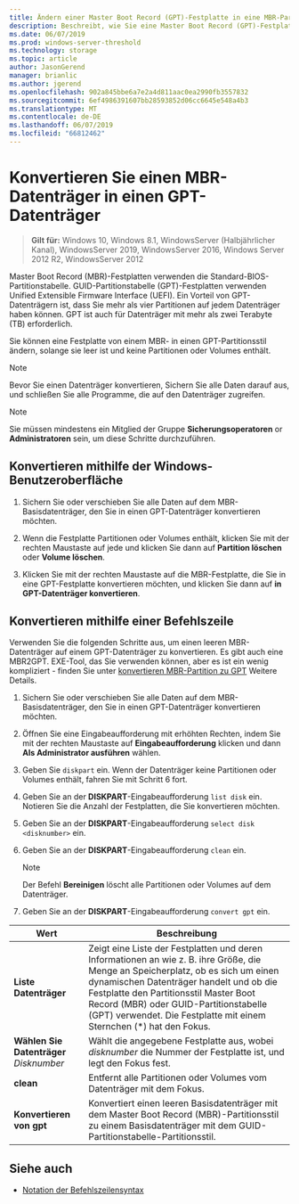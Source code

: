 ```yaml
---
title: Ändern einer Master Boot Record (GPT)-Festplatte in eine MBR-Partitionstabellen (GUID)-Festplatte
description: Beschreibt, wie Sie eine Master Boot Record (GPT)-Festplatte in eine MBR-Partitionstabellen (GUID)-Festplatte konvertieren
ms.date: 06/07/2019
ms.prod: windows-server-threshold
ms.technology: storage
ms.topic: article
author: JasonGerend
manager: brianlic
ms.author: jgerend
ms.openlocfilehash: 902a845bbe6a7e2a4d811aac0ea2990fb3557832
ms.sourcegitcommit: 6ef4986391607bb28593852d06cc6645e548a4b3
ms.translationtype: MT
ms.contentlocale: de-DE
ms.lasthandoff: 06/07/2019
ms.locfileid: "66812462"
---
```

# <a name="convert-an-mbr-disk-into-a-gpt-disk"></a>Konvertieren Sie einen MBR-Datenträger in einen GPT-Datenträger

> **Gilt für:** Windows 10, Windows 8.1, WindowsServer (Halbjährlicher Kanal), WindowsServer 2019, WindowsServer 2016, Windows Server 2012 R2, WindowsServer 2012

Master Boot Record (MBR)-Festplatten verwenden die Standard-BIOS-Partitionstabelle. GUID-Partitionstabelle (GPT)-Festplatten verwenden Unified Extensible Firmware Interface (UEFI). Ein Vorteil von GPT-Datenträgern ist, dass Sie mehr als vier Partitionen auf jedem Datenträger haben können. GPT ist auch für Datenträger mit mehr als zwei Terabyte (TB) erforderlich.

Sie können eine Festplatte von einem MBR- in einen GPT-Partitionsstil ändern, solange sie leer ist und keine Partitionen oder Volumes enthält.

> [!NOTE]
> Bevor Sie einen Datenträger konvertieren, Sichern Sie alle Daten darauf aus, und schließen Sie alle Programme, die auf den Datenträger zugreifen.

> [!NOTE]
> Sie müssen mindestens ein Mitglied der Gruppe **Sicherungsoperatoren** or **Administratoren** sein, um diese Schritte durchzuführen.

## <a name="converting-using-the-windows-interface"></a>Konvertieren mithilfe der Windows-Benutzeroberfläche

1.  Sichern Sie oder verschieben Sie alle Daten auf dem MBR-Basisdatenträger, den Sie in einen GPT-Datenträger konvertieren möchten.

2.  Wenn die Festplatte Partitionen oder Volumes enthält, klicken Sie mit der rechten Maustaste auf jede und klicken Sie dann auf **Partition löschen** oder **Volume löschen**.

3.  Klicken Sie mit der rechten Maustaste auf die MBR-Festplatte, die Sie in eine GPT-Festplatte konvertieren möchten, und klicken Sie dann auf **in GPT-Datenträger konvertieren**.

## <a name="converting-using-a-command-line"></a>Konvertieren mithilfe einer Befehlszeile

Verwenden Sie die folgenden Schritte aus, um einen leeren MBR-Datenträger auf einem GPT-Datenträger zu konvertieren. Es gibt auch eine MBR2GPT. EXE-Tool, das Sie verwenden können, aber es ist ein wenig kompliziert - finden Sie unter [konvertieren MBR-Partition zu GPT](https://docs.microsoft.com/windows/deployment/mbr-to-gpt) Weitere Details.

1.  Sichern Sie oder verschieben Sie alle Daten auf dem MBR-Basisdatenträger, den Sie in einen GPT-Datenträger konvertieren möchten.

2.  Öffnen Sie eine Eingabeaufforderung mit erhöhten Rechten, indem Sie mit der rechten Maustaste auf **Eingabeaufforderung** klicken und dann **Als Administrator ausführen** wählen.

3. Geben Sie `diskpart` ein. Wenn der Datenträger keine Partitionen oder Volumes enthält, fahren Sie mit Schritt 6 fort.

4.  Geben Sie an der **DISKPART**-Eingabeaufforderung `list disk` ein. Notieren Sie die Anzahl der Festplatten, die Sie konvertieren möchten.

5.  Geben Sie an der **DISKPART**-Eingabeaufforderung `select disk <disknumber>` ein.

6.  Geben Sie an der **DISKPART**-Eingabeaufforderung `clean` ein.

    > [!NOTE]
    > Der Befehl **Bereinigen** löscht alle Partitionen oder Volumes auf dem Datenträger.

7.  Geben Sie an der **DISKPART**-Eingabeaufforderung `convert gpt` ein.

| Wert  | Beschreibung  |
| ----- | ---- |
| **Liste Datenträger** | Zeigt eine Liste der Festplatten und deren Informationen an wie z. B. ihre Größe, die Menge an Speicherplatz, ob es sich um einen dynamischen Datenträger handelt und ob die Festplatte den Partitionsstil Master Boot Record (MBR) oder GUID-Partitionstabelle (GPT) verwendet. Die Festplatte mit einem Sternchen (*) hat den Fokus. |
| **Wählen Sie Datenträger** *Disknumber* | Wählt die angegebene Festplatte aus, wobei *disknumber* die Nummer der Festplatte ist, und legt den Fokus fest. |
| **clean** | Entfernt alle Partitionen oder Volumes vom Datenträger mit dem Fokus.  |
| **Konvertieren von gpt**| Konvertiert einen leeren Basisdatenträger mit dem Master Boot Record (MBR)-Partitionsstil zu einem Basisdatenträger mit dem GUID-Partitionstabelle-Partitionsstil. |

## <a name="see-also"></a>Siehe auch

-   [Notation der Befehlszeilensyntax](https://technet.microsoft.com/library/cc742449(v=ws.11).aspx)